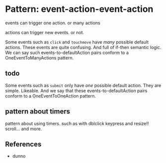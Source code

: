 # Pattern: event-action-event-action

events can trigger one action. or many actions

actions can trigger new events. or not.

Some events such as `click` and `touchmove` have *many* possible default actions. These events are quite confusing. And full of if-then semantic logic. We can say such events-to-defaultAction pairs conform to a OneEventToManyActions pattern.
 
## todo 

Some events such as `submit` only have *one* possible default action. They are simple. Likeable. And we say that these events-to-defaultAction pairs conform to a OneEventToOneAction pattern.

## pattern about timers

pattern about using timers. such as with dblclick keypress and resize!! scroll... and more.

## References

 * dunno